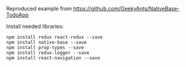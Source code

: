 Reproduced example from https://github.com/GeekyAnts/NativeBase-TodoApp

Install needed libraries:
```
npm install redux react-redux --save
npm install native-base --save
npm install prop-types --save
npm install redux-logger --save
npm install react-navigation --save
```
